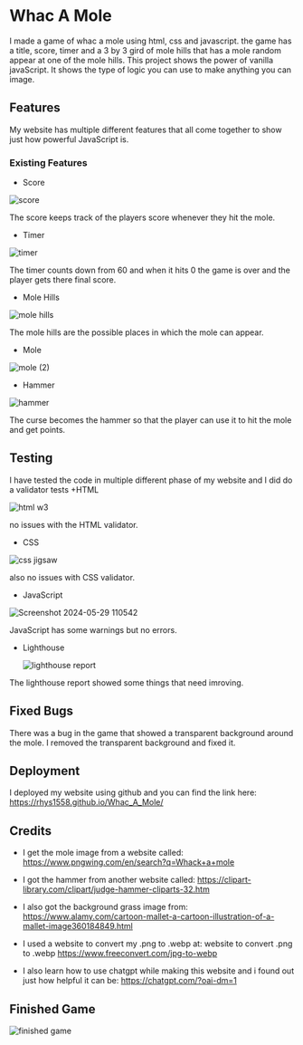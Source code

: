 # Whac A Mole

I made a game of whac a mole using html, css and javascript. the game has a title, score, 
timer and a 3 by 3 gird of mole hills that has a mole random appear at one of the mole hills.
This project shows the power of vanilla javaScript. It shows the type of logic you can use to 
make anything you can image.

## Features

My website has multiple different features that all come together to show just how powerful JavaScript is.

### Existing Features

+ Score

![score](https://github.com/Rhys1558/Whac_A_Mole/assets/155891872/562389c5-048d-4d93-99e4-82d4c0d21fc1)
 
 The score keeps track of the players score whenever they hit the mole.


 + Timer

![timer](https://github.com/Rhys1558/Whac_A_Mole/assets/155891872/2569294f-04d1-4d86-9054-ab77ab356a9c)

The timer counts down from 60 and when it hits 0 the game is over and the player gets 
there final score.

+ Mole Hills

![mole  hills](https://github.com/Rhys1558/Whac_A_Mole/assets/155891872/b3527632-f652-4def-8bcf-f7d71378fdba)

The mole hills are the possible places in which the mole can appear.
+ Mole
  
![mole (2)](https://github.com/user-attachments/assets/3d36e965-db3e-43ed-94be-35247f5aa7d0)

+ Hammer

![hammer](https://github.com/Rhys1558/Whac_A_Mole/assets/155891872/74670990-f2a6-48b5-b1d8-0c5ea1ea0af6)

The curse becomes the hammer so that the player can use it to hit the mole and get points.


## Testing

I have tested the code in multiple different phase of my website and I did do a validator tests
 +HTML

![html w3](https://github.com/Rhys1558/Whac_A_Mole/assets/155891872/9373b7d4-f6a8-42a0-9e7d-5b373243d123)

no issues with the HTML validator.

 + CSS

![css jigsaw](https://github.com/Rhys1558/Whac_A_Mole/assets/155891872/1ab60a6f-e013-4a54-99c7-e24ac2e793a1)

also no issues with CSS validator.

 + JavaScript

  ![Screenshot 2024-05-29 110542](https://github.com/Rhys1558/Whac_A_Mole/assets/155891872/34cf5845-b68b-4c4c-9cd4-1cb0a82d79d2)

JavaScript has some warnings but no errors.

 + Lighthouse

   ![lighthouse report](https://github.com/Rhys1558/Whac_A_Mole/assets/155891872/96e1e81d-a9e6-4239-b054-ca147735d0cd)

The lighthouse report showed some things that need imroving.

## Fixed Bugs

There was a bug in the game that showed a transparent background around the mole. I removed the transparent background and fixed it.


## Deployment
I deployed my website using github and you can find the link here:
https://rhys1558.github.io/Whac_A_Mole/

## Credits
+ I get the mole image from a website called:
https://www.pngwing.com/en/search?q=Whack+a+mole

+ I got the hammer from another website called:
  https://clipart-library.com/clipart/judge-hammer-cliparts-32.htm

+ I also got the background grass image from:
https://www.alamy.com/cartoon-mallet-a-cartoon-illustration-of-a-mallet-image360184849.html

+ I used a website to convert my .png to .webp at:
  website to convert .png to .webp
https://www.freeconvert.com/jpg-to-webp

+ I also learn how to use chatgpt while making this website and i found out just how
helpful it can be:
https://chatgpt.com/?oai-dm=1

## Finished Game
![finished game](https://github.com/user-attachments/assets/c9651256-19a8-4a4e-86a3-36b66ddbe73d)
